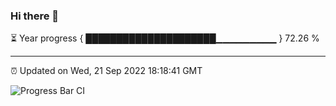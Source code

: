 ### Hi there 👋

⏳ Year progress { █████████████████████▁▁▁▁▁▁▁▁▁ } 72.26 %

---

⏰ Updated on Wed, 21 Sep 2022 18:18:41 GMT

![Progress Bar CI](https://github.com/liununu/liununu/workflows/Progress%20Bar%20CI/badge.svg)
